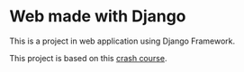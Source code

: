 # Web made with Django

This is a project in web application using Django Framework.

This project is based on this [crash course](https://www.youtube.com/watch?v=xv_bwpA_aEA&list=PL-51WBLyFTg2vW-_6XBoUpE7vpmoR3ztO).
